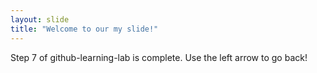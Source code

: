 ```yaml
---
layout: slide
title: "Welcome to our my slide!"
---
```

Step 7 of github-learning-lab is complete.
Use the left arrow to go back!
